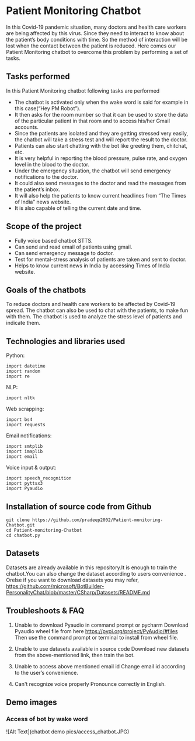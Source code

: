 # Patient Monitoring Chatbot

In this Covid-19 pandemic situation, many doctors and health care workers are being affected by this virus. Since they need to interact to know about the patient’s body conditions with time. So the method of interaction will be lost when the contact between the patient is reduced. Here comes our Patient Monitoring chatbot to overcome this problem by performing a set of tasks.

## Tasks performed
In this Patient Monitoring chatbot following tasks are performed

* The chatbot is activated only when the wake word is said for example in this case(“Hey PM Robot”).
* It then asks for the room number so that it can be used to store the data of the particular patient in that room and to access his/her Gmail accounts.
* Since the patients are isolated and they are getting stressed very easily,  the chatbot will take a stress test and will report the result to the doctor.
* Patients can also start chatting with the bot like greeting them, chitchat, etc.
* It is very helpful in reporting the blood pressure, pulse rate, and oxygen level in the blood to the doctor.
* Under the emergency situation, the chatbot will send emergency notifications to the doctor.
* It could also send messages to the doctor and read the messages from the patient’s inbox.
* It will also help the patients to know current headlines from “The Times of India”  news website.
* It is also capable of telling the current date and time.



## Scope of the project
* Fully voice based chatbot STTS.
* Can send and read email of patients using gmail.
* Can send emergency message to doctor.
* Test for mental-stress analysis of patients are taken and sent to doctor.
* Helps to know current news in India by accessing Times of India website.



## Goals of the chatbots
To reduce doctors and health care workers to be affected by Covid-19 spread. The chatbot can also be used to chat with the patients, to make fun with them. The chatbot is used to analyze the stress level of patients and indicate them.


## Technologies and libraries used
Python:
```
import datetime
import random
import re
  ```
  
NLP:
 ```
import nltk
 ```
Web scrapping:
 ```
import bs4
import requests
  ```
 
Email notifications:
 ```
import smtplib
import imaplib
import email
 ```
 
Voice input & output:
 ```
import speech_recognition 
import pyttsx3
import Pyaudio
 ```
 

## Installation of source code from Github

```
git clone https://github.com/pradeep2002/Patient-monitoring-Chatbot.git
cd Patient-monitoring-Chatbot
cd chatbot.py
```

## Datasets
Datasets are already available in this repository.It is enough to train the chatbot.You can also change the dataset according to users convenience .
Orelse if you want to download datasets you may refer,
https://github.com/microsoft/BotBuilder-PersonalityChat/blob/master/CSharp/Datasets/README.md



## Troubleshoots & FAQ
1. Unable to download Pyaudio in command prompt or pycharm
   Download Pyaudio wheel file from here 
   https://pypi.org/project/PyAudio/#files
   Then use the command prompt or terminal to install from wheel file.
   
2. Unable to use datasets available in source code
   Download new datasets from the above-mentioned link, then train the bot.
   
3. Unable to access above mentioned email id
   Change email id according to the user’s  convenience.
   
4. Can't recognize voice properly
   Pronounce correctly in English.
   
## Demo images

### Access of bot by wake word
![Alt Text](chatbot demo pics/access_chatbot.JPG)
   
